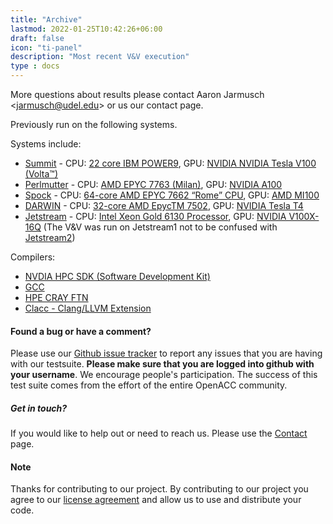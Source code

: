 ```yaml
--- 
title: "Archive" 
lastmod: 2022-01-25T10:42:26+06:00 
draft: false
icon: "ti-panel"
description: "Most recent V&V execution"
type : docs
---
```


More questions about results please contact Aaron Jarmusch <<jarmusch@udel.edu>> or us our contact page. 

Previously run on the following systems. 

Systems include:

* [Summit](https://www.olcf.ornl.gov/summit/) - CPU: [22 core IBM POWER9](https://www.ibm.com/it-infrastructure/power/power9), GPU: [NVIDIA NVIDIA Tesla V100 (Volta™)](https://www.nvidia.com/en-us/data-center/v100/)
* [Perlmutter](https://www.nersc.gov/systems/perlmutter/) - CPU: [AMD EPYC 7763 (Milan)](https://www.amd.com/en/products/cpu/amd-epyc-7763), GPU: [NVIDIA A100](https://www.nvidia.com/en-us/data-center/a100/)
* [Spock](https://docs.olcf.ornl.gov/systems/spock_quick_start_guide.html) - CPU: [64-core AMD EPYC 7662 “Rome” CPU](https://www.amd.com/en/products/cpu/amd-epyc-7662), GPU: [AMD MI100](https://www.amd.com/en/products/server-accelerators/instinct-mi100)
* [DARWIN](https://dsi.udel.edu/core/computational-resources/darwin/) - CPU: [32-core AMD EpycTM 7502](https://www.amd.com/en/products/cpu/amd-epyc-7502), GPU: [NVIDIA Tesla T4](https://www.nvidia.com/en-us/data-center/tesla-t4/)
* [Jetstream](https://portal.xsede.org/jetstream) - CPU: [Intel Xeon Gold 6130 Processor](https://ark.intel.com/content/www/us/en/ark/products/120492/intel-xeon-gold-6130-processor-22m-cache-2-10-ghz.html), GPU: [NVIDIA V100X-16Q](https://www.nvidia.com/en-us/data-center/a100/)
(The V&V was run on Jetstream1 not to be confused with [Jetstream2](https://jetstream-cloud.org))

Compilers:
* [NVDIA HPC SDK (Software Development Kit)](https://developer.nvidia.com/hpc-sdk)
* [GCC](https://www.openacc.org/tools/gcc-for-openacc)
* [HPE CRAY FTN](https://www.hpe.com/us/en/home.html)
* [Clacc - Clang/LLVM Extension](https://www.exascaleproject.org/highlight/clacc-an-open-source-openacc-compiler-and-source-code-translation-project/)


#### Found a bug or have a comment?

Please use our [Github issue tracker](https://github.com/OpenACCUserGroup/OpenACCV-V/issues) to report any issues that you are having with our testsuite. **Please make sure that you are logged into github with your username**. We encourage people's participation. The success of this test suite comes from the effort of the entire OpenACC community.

##### Get in touch?

If you would like to help out or need to reach us. Please use the [Contact](/contact) page. 

#### Note

Thanks for contributing to our project. By contributing to our project you agree to our [license agreement](/license) and allow us to use and distribute your code.
